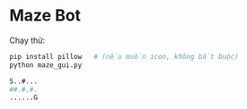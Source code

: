 # Maze Bot 

Chạy thử:
```bash
pip install pillow   # (nếu muốn icon, không bắt buộc)
python maze_gui.py

S..#...
##.#.#.
......G
